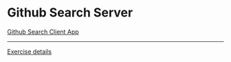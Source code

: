 # Github Search Server

[Github Search Client App](https://github.com/AviNessimian/github-search-client-app "Client Side")

___

[Exercise details](/Docs/fullstack-exercise.txt)



